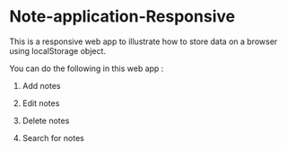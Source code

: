 Note-application-Responsive
===========================

This is a responsive web app to illustrate how to store data on a browser using localStorage object.

You can do the following in this web app :
1. Add notes

2. Edit notes

3. Delete notes

4. Search for notes

